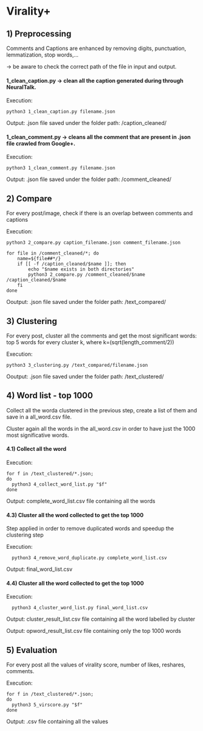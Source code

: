 # Virality+

## 1) Preprocessing
Comments and Captions are enhanced by removing digits, punctuation, lemmatization, stop words,...

-> be aware to check the correct path of the file in input and output.

#### 1_clean_caption.py -> clean all the caption generated during through NeuralTalk.

Execution:
	
```
python3 1_clean_caption.py filename.json
```

Output: .json file saved under the folder path: /caption_cleaned/

#### 1_clean_comment.py -> cleans all the comment that are present in .json file crawled from Google+.

Execution:

```
python3 1_clean_comment.py filename.json
```

Output: .json file saved under the folder path: /comment_cleaned/

## 2) Compare 
For every post/image, check if there is an overlap between comments and captions

Execution:
	
```
python3 2_compare.py caption_filename.json comment_filename.json
```
```
for file in /comment_cleaned/*; do
    name=${file##*/}
    if [[ -f /caption_cleaned/$name ]]; then
        echo "$name exists in both directories"
        python3 2_compare.py /comment_cleaned/$name /caption_cleaned/$name
    fi
done
```
Ooutput: .json file saved under the folder path: /text_compared/

## 3) Clustering
For every post, cluster all the comments and get the most significant words: top 5 words for every cluster k, where k=(sqrt(length_comment/2))

Execution:
	
```
python3 3_clustering.py /text_compared/filename.json
```

Ooutput: .json file saved under the folder path: /text_clustered/

## 4) Word list - top 1000
Collect all the worda clustered in the previous step, create a list of them and save in a all_word.csv file.

Cluster again all the words in the all_word.csv in order to have just the 1000 most significative words.

#### 4.1) Collect all the word 
Execution:
```
for f in /text_clustered/*.json; 
do
  python3 4_collect_word_list.py "$f"
done

```
Output: complete_word_list.csv file containing all the words

#### 4.3) Cluster all the word collected to get the top 1000

Step applied in order to remove duplicated words and speedup the clustering step

Execution:
```
  python3 4_remove_word_duplicate.py complete_word_list.csv
```

Output: final_word_list.csv
#### 4.4) Cluster all the word collected to get the top 1000

Execution:
```
  python3 4_cluster_word_list.py final_word_list.csv
```
Output: cluster_result_list.csv file containing all the word labelled by cluster 

Output: opword_result_list.csv file containing only the top 1000 words


## 5) Evaluation
For every post all the values of virality score, number of likes, reshares, comments.

Execution:
```
for f in /text_clustered/*.json; 
do
  python3 5_virscore.py "$f"
done

```
Output: .csv file containing all the values
